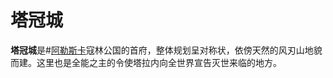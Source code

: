 # 塔冠城

**塔冠城**是#[阿勒斯卡](locations/alethkar)寇林公国的首府，整体规划呈对称状，依傍天然的风刃山地貌而建。这里也是全能之主的令使塔拉内向全世界宣告灭世来临的地方。

